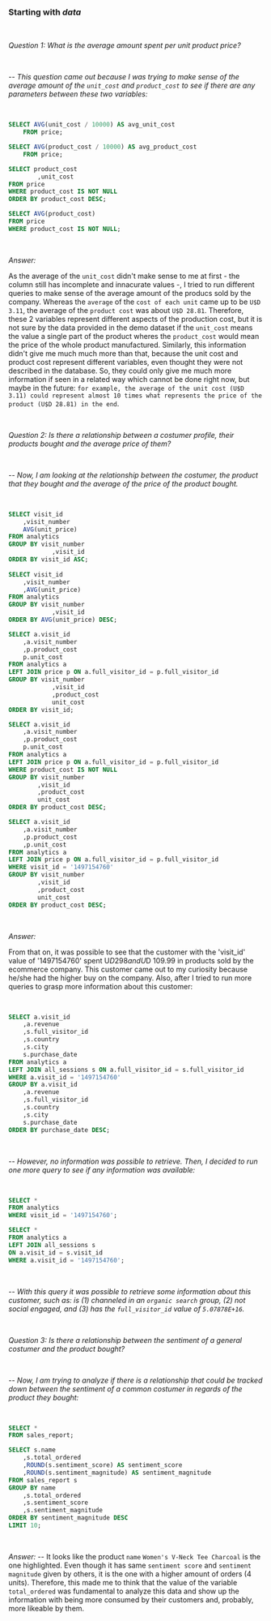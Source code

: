 ### Starting with *data*

<br/>

*Question 1: What is the average amount spent per unit product price?*

<br/>

-- *This question came out because I was trying to make sense of the average amount of the `unit_cost` and `product_cost` to see if there are any parameters between these two variables:*

<br/>

```SQL
SELECT AVG(unit_cost / 10000) AS avg_unit_cost
    FROM price;

SELECT AVG(product_cost / 10000) AS avg_product_cost
    FROM price;	

SELECT product_cost 
        ,unit_cost 
FROM price
WHERE product_cost IS NOT NULL
ORDER BY product_cost DESC;	

SELECT AVG(product_cost) 
FROM price
WHERE product_cost IS NOT NULL;
```

<br/>

*Answer:*

As the average of the `unit_cost` didn't make sense to me at first - the column still has incomplete and innacurate values -, I tried to run different queries to make sense of the average amount of the producs sold by the company. Whereas the `average` of the `cost of each unit` came up to be `U$D 3.11`, the average of the `product cost` was about `U$D 28.81`. Therefore, these 2 variables represent different aspects of the production cost, but it is not sure by the data provided in the demo dataset if the `unit_cost` means the value a single part of the product wheres the `product_cost` would mean the price of the whole product manufactured. Similarly, this information didn't give me much much more than that, because the unit cost and product cost represent different variables, even thought they were not described in the database. So, they could only give me much more information if seen in a related way which cannot be done right now, but maybe in the future: `for example, the average of the unit cost (U$D 3.11) could represent almost 10 times what represents the price of the product (U$D 28.81) in the end`. 

<br/>

*Question 2: Is there a relationship between a costumer profile, their products bought and the average price of them?* 

<br/>

-- *Now, I am looking at the relationship between the costumer, the product that they bought and the average of the price of the product bought.* 

<br/>

```SQL
SELECT visit_id 
    ,visit_number 
    AVG(unit_price)
FROM analytics
GROUP BY visit_number 
            ,visit_id
ORDER BY visit_id ASC;
	
SELECT visit_id 
    ,visit_number 
    ,AVG(unit_price)
FROM analytics
GROUP BY visit_number 
            ,visit_id
ORDER BY AVG(unit_price) DESC;

SELECT a.visit_id 
    ,a.visit_number 
	,p.product_cost 
	p.unit_cost
FROM analytics a
LEFT JOIN price p ON a.full_visitor_id = p.full_visitor_id
GROUP BY visit_number 
		    ,visit_id 
		    ,product_cost 
		    unit_cost
ORDER BY visit_id;

SELECT a.visit_id 
    ,a.visit_number 
	,p.product_cost 
	p.unit_cost
FROM analytics a
LEFT JOIN price p ON a.full_visitor_id = p.full_visitor_id
WHERE product_cost IS NOT NULL
GROUP BY visit_number 
		,visit_id 
		,product_cost 
		unit_cost
ORDER BY product_cost DESC;

SELECT a.visit_id 
    ,a.visit_number 
	,p.product_cost 
	,p.unit_cost
FROM analytics a
LEFT JOIN price p ON a.full_visitor_id = p.full_visitor_id
WHERE visit_id = '1497154760'
GROUP BY visit_number 
		,visit_id 
		,product_cost 
		unit_cost
ORDER BY product_cost DESC;
```
<br/>

*Answer:*

From that on, it was possible to see that the customer with the 'visit_id' value of '1497154760' spent U$D 298 and U$D 109.99 in products sold by the ecommerce company. This customer came out to my curiosity because he/she had the higher buy on the company. Also, after I tried to run more queries to grasp more information about this customer:

<br/>

```SQL
SELECT a.visit_id 
	,a.revenue
	,s.full_visitor_id
	,s.country 
	,s.city
	s.purchase_date
FROM analytics a
LEFT JOIN all_sessions s ON a.full_visitor_id = s.full_visitor_id
WHERE a.visit_id = '1497154760'
GROUP BY a.visit_id
	,a.revenue
	,s.full_visitor_id
	,s.country 
	,s.city
	s.purchase_date
ORDER BY purchase_date DESC;
```
<br/>

-- *However, no information was possible to retrieve. Then, I decided to run one more query to see if any information was available:*

<br/>

```SQL
SELECT * 
FROM analytics 
WHERE visit_id = '1497154760';

SELECT * 
FROM analytics a
LEFT JOIN all_sessions s
ON a.visit_id = s.visit_id
WHERE a.visit_id = '1497154760';
```
<br/>

-- *With this query it was possible to retrieve some information about this customer, such as: is (1) channeled in an `organic search` group, (2) not social engaged, and (3) has the `full_visitor_id` value of `5.07878E+16`.*

<br/>

*Question 3: Is there a relationship between the sentiment of a general costumer and the product bought?* 

<br/>

-- *Now, I am trying to analyze if there is a relationship that could be tracked down between the sentiment of a common costumer in regards of the product they bought:*

<br/>

```SQL
SELECT * 
FROM sales_report;

SELECT s.name
	,s.total_ordered
    ,ROUND(s.sentiment_score) AS sentiment_score 
    ,ROUND(s.sentiment_magnitude) AS sentiment_magnitude
FROM sales_report s
GROUP BY name 
	,s.total_ordered
    ,s.sentiment_score 
    ,s.sentiment_magnitude
ORDER BY sentiment_magnitude DESC
LIMIT 10;
```
<br/>

*Answer:*
-- It looks like the product `name` `Women's V-Neck Tee Charcoal` is the one highlighted. Even though it has same `sentiment score` and `sentiment magnitude` given by others, it is the one with a higher amount of orders (4 units). Therefore, this made me to think that the value of the variable `total_ordered` was fundamental to analyze this data and show up the information with being more consumed by their customers and, probably, more likeable by them.




